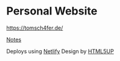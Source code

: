 # Personal Website
https://tomsch4fer.de/

[Notes](https://docs.google.com/document/d/11a_3cMgxLkhIwS8U3M7v_Bdbe02A7NFnDOdlQipxRrw/edit)

Deploys using [Netlify](https://app.netlify.com/teams/tomsch4fer/overview)
Design by [HTML5UP](https://html5up.net/dimension)
